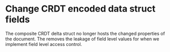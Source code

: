 # Change CRDT encoded data struct fields

The composite CRDT delta struct no longer hosts the changed properties of the document. The removes the leakage of field level values for when we implement field level access control.
